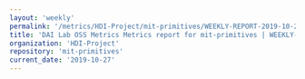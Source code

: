 ```yaml
---
layout: 'weekly'
permalink: '/metrics/HDI-Project/mit-primitives/WEEKLY-REPORT-2019-10-27'
title: 'DAI Lab OSS Metrics Metrics report for mit-primitives | WEEKLY-REPORT-2019-10-27'
organization: 'HDI-Project'
repository: 'mit-primitives'
current_date: '2019-10-27'
---
```

